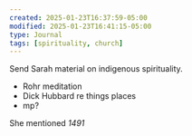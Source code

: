 ```yaml
---
created: 2025-01-23T16:37:59-05:00
modified: 2025-01-23T16:41:15-05:00
type: Journal
tags: [spirituality, church]
---
```


Send Sarah material on indigenous spirituality. 

- Rohr meditation
- Dick Hubbard re things places
- mp?

She mentioned *1491*

